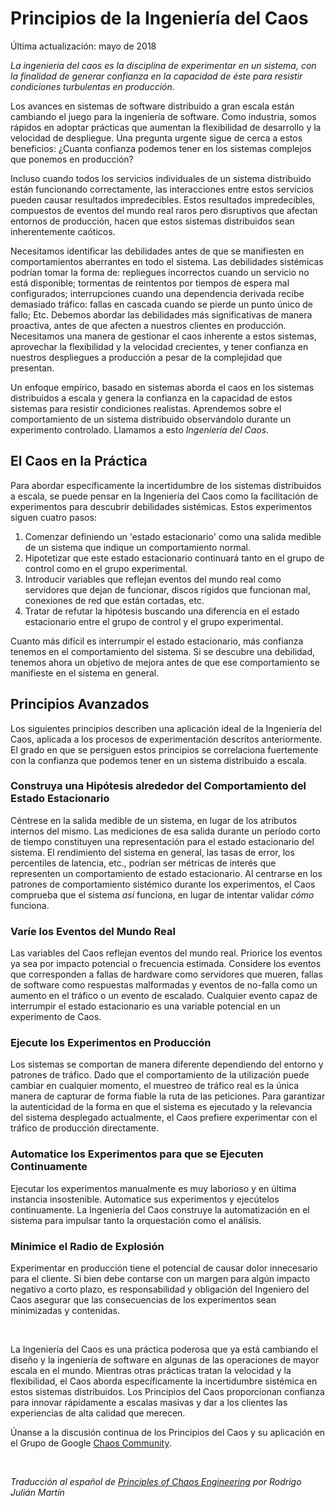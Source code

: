 # Principios de la Ingeniería del Caos
Última actualización: mayo de 2018

_La ingeniería del caos es la disciplina de experimentar en un sistema, con la
finalidad de generar confianza en la capacidad de éste para resistir condiciones
turbulentas en producción._

Los avances en sistemas de software distribuido a gran escala están cambiando el
juego para la ingeniería de software. Como industria, somos rápidos en adoptar
prácticas que aumentan la flexibilidad de desarrollo y la velocidad de
despliegue. Una pregunta urgente sigue de cerca a estos beneficios: ¿Cuanta
confianza podemos tener en los sistemas complejos que ponemos en producción?

Incluso cuando todos los servicios individuales de un sistema distribuido están
funcionando correctamente, las interacciones entre estos servicios pueden causar
resultados impredecibles. Estos resultados impredecibles, compuestos de eventos
del mundo real raros pero disruptivos que afectan entornos de producción, hacen
que estos sistemas distribuidos sean inherentemente caóticos.

Necesitamos identificar las debilidades antes de que se manifiesten en
comportamientos aberrantes en todo el sistema. Las debilidades sistémicas
podrían tomar la forma de: repliegues incorrectos cuando un servicio no está
disponible; tormentas de reintentos por tiempos de espera mal configurados;
interrupciones cuando una dependencia derivada recibe demasiado tráfico: fallas
en cascada cuando se pierde un punto único de fallo; Etc. Debemos abordar las
debilidades más significativas de manera proactiva, antes de que afecten a
nuestros clientes en producción. Necesitamos una manera de gestionar el caos
inherente a estos sistemas, aprovechar la flexibilidad y la velocidad
crecientes, y tener confianza en nuestros despliegues a producción a pesar de la
complejidad que presentan.

Un enfoque empírico, basado en sistemas aborda el caos en los sistemas
distribuidos a escala y genera la confianza en la capacidad de estos sistemas
para resistir condiciones realistas. Aprendemos sobre el comportamiento de un
sistema distribuido observándolo durante un experimento controlado. Llamamos a
esto _Ingeniería del Caos_.

## El Caos en la Práctica
Para abordar específicamente la incertidumbre de los sistemas distribuidos a
escala, se puede pensar en la Ingeniería del Caos como la facilitación de
experimentos para descubrir debilidades sistémicas. Estos experimentos siguen
cuatro pasos:

1. Comenzar definiendo un 'estado estacionario' como una salida medible de un
   sistema que indique un comportamiento normal.
2. Hipotetizar que este estado estacionario continuará tanto en el grupo de
   control como en el grupo experimental.
3. Introducir variables que reflejan eventos del mundo real como servidores que
   dejan de funcionar, discos rígidos que funcionan mal, conexiones de red que
   están cortadas, etc.
4. Tratar de refutar la hipótesis buscando una diferencia en el estado
   estacionario entre el grupo de control y el grupo experimental.

Cuanto más difícil es interrumpir el estado estacionario, más confianza tenemos
en el comportamiento del sistema. Si se descubre una debilidad, tenemos ahora
un objetivo de mejora antes de que ese comportamiento se manifieste en el
sistema en general.

## Principios Avanzados
Los siguientes principios describen una aplicación ideal de la Ingeniería del
Caos, aplicada a los procesos de experimentación descritos anteriormente. El
grado en que se persiguen estos principios se correlaciona fuertemente con la
confianza que podemos tener en un sistema distribuido a escala.

### Construya una Hipótesis alrededor del Comportamiento del Estado Estacionario
Céntrese en la salida medible de un sistema, en lugar de los atributos internos
del mismo. Las mediciones de esa salida durante un período corto de tiempo
constituyen una representación para el estado estacionario del sistema. El
rendimiento del sistema en general, las tasas de error, los percentiles de
latencia, etc., podrían ser métricas de interés que representen un
comportamiento de estado estacionario. Al centrarse en los patrones de
comportamiento sistémico durante los experimentos, el Caos comprueba que el
sistema _así_ funciona, en lugar de intentar validar _cómo_ funciona.

### Varíe los Eventos del Mundo Real
Las variables del Caos reflejan eventos del mundo real. Priorice los eventos ya
sea por impacto potencial o frecuencia estimada. Considere los eventos que
corresponden a fallas de hardware como servidores que mueren, fallas de
software como respuestas malformadas y eventos de no-falla como un aumento en
el tráfico o un evento de escalado. Cualquier evento capaz de interrumpir el
estado estacionario es una variable potencial en un experimento de Caos.

### Ejecute los Experimentos en Producción
Los sistemas se comportan de manera diferente dependiendo del entorno y
patrones de tráfico. Dado que el comportamiento de la utilización puede cambiar
en cualquier momento, el muestreo de tráfico real es la única manera de
capturar de forma fiable la ruta de las peticiones. Para garantizar la
autenticidad de la forma en que el sistema es ejecutado y la relevancia del
sistema desplegado actualmente, el Caos prefiere experimentar con el
tráfico de producción directamente.

### Automatice los Experimentos para que se Ejecuten Continuamente
Ejecutar los experimentos manualmente es muy laborioso y en última instancia
insostenible. Automatice sus experimentos y ejecútelos continuamente. La
Ingeniería del Caos construye la automatización en el sistema para impulsar
tanto la orquestación como el análisis.

### Minimice el Radio de Explosión
Experimentar en producción tiene el potencial de causar dolor innecesario para
el cliente. Si bien debe contarse con un margen para algún impacto negativo a
corto plazo, es responsabilidad y obligación del Ingeniero del Caos asegurar
que las consecuencias de los experimentos sean minimizadas y contenidas.

<br/>

La Ingeniería del Caos es una práctica poderosa que ya está cambiando el diseño
y la ingeniería de software en algunas de las operaciones de mayor escala en el
mundo. Mientras otras prácticas tratan la velocidad y la flexibilidad, el Caos
aborda específicamente la incertidumbre sistémica en estos sistemas
distribuidos. Los Principios del Caos proporcionan confianza para innovar
rápidamente a escalas masivas y dar a los clientes las experiencias de alta
calidad que merecen.

Únanse a la discusión continua de los Principios del Caos y su aplicación en el
Grupo de Google [Chaos Community](https://groups.google.com/forum/#!forum/chaos-community).

<br/>

_Traducción al español de [Principles of Chaos Engineering](https://principlesofchaos.org/)
por Rodrigo Julián Martín_

